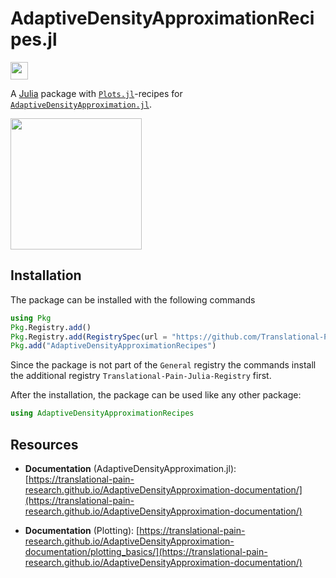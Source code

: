 # AdaptiveDensityApproximationRecipes.jl

[<img src="AdaptiveDensityApproximation-docs.svg" style="height: 2em;">](https://translational-pain-research.github.io/AdaptiveDensityApproximation-documentation/)

A [Julia](https://julialang.org/) package with [`Plots.jl`](https://docs.juliaplots.org/stable/)-recipes for [`AdaptiveDensityApproximation.jl`](https://github.com/Translational-Pain-Research/AdaptiveDensityApproximation.jl).

<img src="example.svg" style="height: 15em;">

## Installation

The package can be installed with the following commands

```julia
using Pkg
Pkg.Registry.add()
Pkg.Registry.add(RegistrySpec(url = "https://github.com/Translational-Pain-Research/Translational-Pain-Julia-Registry"))
Pkg.add("AdaptiveDensityApproximationRecipes")
```
Since the package is not part of the `General` registry the commands install the additional registry `Translational-Pain-Julia-Registry` first.

After the installation, the package can be used like any other package:
```julia
using AdaptiveDensityApproximationRecipes
```

## Resources

* **Documentation** (AdaptiveDensityApproximation.jl): [https://translational-pain-research.github.io/AdaptiveDensityApproximation-documentation/](https://translational-pain-research.github.io/AdaptiveDensityApproximation-documentation/)

* **Documentation** (Plotting): [https://translational-pain-research.github.io/AdaptiveDensityApproximation-documentation/plotting_basics/](https://translational-pain-research.github.io/AdaptiveDensityApproximation-documentation/)

